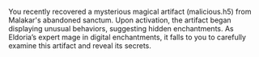 You recently recovered a mysterious magical artifact (malicious.h5) from Malakar's abandoned sanctum. Upon activation, the artifact began displaying unusual behaviors, suggesting hidden enchantments. As Eldoria’s expert mage in digital enchantments, it falls to you to carefully examine this artifact and reveal its secrets.
